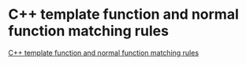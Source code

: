 # C++ template function and normal function matching rules
[C++ template function and normal function matching rules](https://aiwithcloud.com/2022/09/15/c_template_function_and_normal_function_matching_rules/)